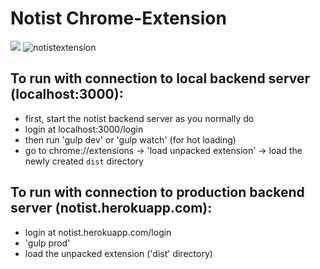 # Notist Chrome-Extension
![](https://circleci.com/gh/Notist/browser-extension.png?circle-token=4cd817732842cf4b33de7affe2fc62e1505e02eb)
![notistextension](https://cloud.githubusercontent.com/assets/6070087/23582511/fb6c300c-00f9-11e7-9b5e-4dd4e60a6cbf.gif)
## To run with connection to local backend server (localhost:3000):
* first, start the notist backend server as you normally do
* login at localhost:3000/login
* then run 'gulp dev' or 'gulp watch' (for hot loading)
* go to chrome://extensions -> 'load unpacked extension' -> load the newly created `dist` directory

## To run with connection to production backend server (notist.herokuapp.com):
* login at notist.herokuapp.com/login
* 'gulp prod'
* load the unpacked extension ('dist' directory)
